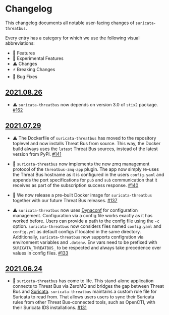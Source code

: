 # Changelog

This changelog documents all notable user-facing changes of
`suricata-threatbus`.

Every entry has a category for which we use the following visual abbreviations:

- 🎁 Features
- 🧬 Experimental Features
- ⚠️ Changes
- ⚡️ Breaking Changes
- 🐞 Bug Fixes

## [2021.08.26]

- ⚠️ `suricata-threatbus` now depends on version 3.0 of `stix2` package.
  [#162](https://github.com/tenzir/threatbus/pull/162)

## [2021.07.29]

- ⚠️ The Dockerfile of `suricata-threatbus` has moved to the repository toplevel
  and now installs Threat Bus from source. This way, the Docker build always
  uses the `latest` Threat Bus sources, instead of the latest version from PyPI.
  [#141](https://github.com/tenzir/threatbus/pull/141)

- 🐞 `suricata-threatbus` now implements the new zmq management protocol of the
  `threatbus-zmq-app` plugin. The app now simply re-uses the Threat Bus hostname
  as it is configured in the users `config.yaml` and appends the port
  specifications for `pub` and `sub` communication that it receives as part of
  the subscription success response.
  [#140](https://github.com/tenzir/threatbus/pull/140)

- 🎁 We now release a pre-built Docker image for `suricata-threatbus` together
  with our future Threat Bus releases.
  [#137](https://github.com/tenzir/threatbus/pull/137)

- ⚠️ `suricata-threatbus` now uses
  [Dynaconf](https://github.com/rochacbruno/dynaconf) for configuration
  management. Configuration via a config file works exactly as it has worked
  before. Users can provide a path to the config file using the `-c` option.
  `suricata-threatbus` now considers files named `config.yaml` and `config.yml`
  as default configs if located in the same directory. Additionally,
  `suricata-threatbus` now supports configration via environment variables and
  `.dotenv`. Env vars need to be prefixed with `SURICATA_THREATBUS_` to be
  respected and always take precedence over values in config files.
  [#133](https://github.com/tenzir/threatbus/pull/133)

## [2021.06.24]

- 🎁 `suricata-threatbus` has come to life. This stand-alone application
  connects to Threat Bus via ZeroMQ and bridges the gap between Threat Bus and
  [Suricata](https://suricata.io/). `suricata-threatbus` maintains a custom
  rule file for Suricata to read from. That allows users users to sync their
  Suricata rules from other Threat Bus-connected tools, such as OpenCTI, with
  their Suricata IDS installations.
  [#131](https://github.com/tenzir/threatbus/pull/131)

[2021.06.24]: https://github.com/tenzir/threatbus/releases/tag/2021.06.24
[2021.07.29]: https://github.com/tenzir/threatbus/releases/tag/2021.07.29
[2021.08.26]: https://github.com/tenzir/threatbus/releases/tag/2021.08.26
